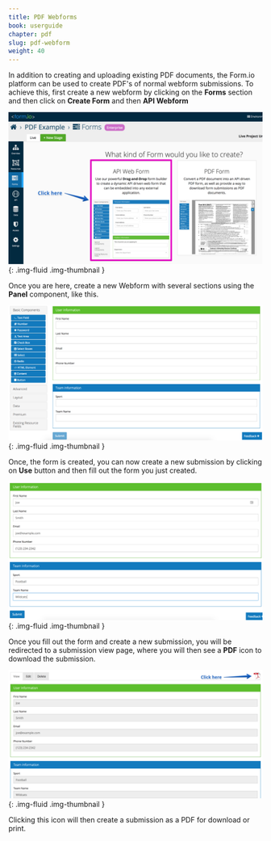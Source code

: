 ```yaml
---
title: PDF Webforms
book: userguide
chapter: pdf
slug: pdf-webform
weight: 40
---
```

In addition to creating and uploading existing PDF documents, the Form.io platform can be used to create PDF's of normal webform submissions. To achieve this, first create a new webform by clicking on the **Forms** section and then click on **Create Form** and then **API Webform**

![](/assets/img/userguide/pdf/create-webform.png){: .img-fluid .img-thumbnail } 

Once you are here, create a new Webform with several sections using the **Panel** component, like this.

![](/assets/img/userguide/pdf/webform.png){: .img-fluid .img-thumbnail } 

Once, the form is created, you can now create a new submission by clicking on **Use** button and then fill out the form you just created.

![](/assets/img/userguide/pdf/form-fill.png){: .img-fluid .img-thumbnail }

Once you fill out the form and create a new submission, you will be redirected to a submission view page, where you will then see a **PDF** icon to download the submission. 

![](/assets/img/userguide/pdf/downloadpdf.png){: .img-fluid .img-thumbnail }

Clicking this icon will then create a submission as a PDF for download or print.
